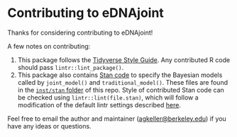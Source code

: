 # Contributing to eDNAjoint

Thanks for considering contributing to eDNAjoint!

A few notes on contributing:

1. This package follows the [Tidyverse Style Guide](https://style.tidyverse.org/). Any contributed R code should pass `lintr::lint_package()`.
2. This package also contains [Stan code](https://mc-stan.org/) to specify the Bayesian models called by `joint_model()` and `traditional_model()`. 
These files are found in the [`inst/stan` folder](https://github.com/ropensci/eDNAjoint/tree/master/inst/stan) of this repo. 
Style of contributed Stan code can be checked using `lintr::lint(file.stan)`, which will follow a modification of the default lintr settings described [here](https://github.com/ropensci/eDNAjoint/tree/master/inst/stan/.lintr).

Feel free to email the author and maintainer (agkeller@berkeley.edu) if you have any ideas or questions.
